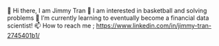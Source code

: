 
👋 Hi there, I am Jimmy Tran
👀 I am interested in basketball and solving problems
🌱 I’m currently learning to eventually become a financial data scientist!
📫 How to reach me ; https://www.linkedin.com/in/jimmy-tran-2745401b1/


